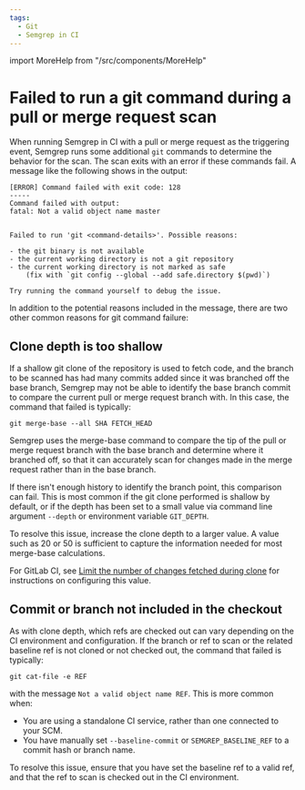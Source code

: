 ```yaml
---
tags:
  - Git
  - Semgrep in CI
---
```


import MoreHelp from "/src/components/MoreHelp"

# Failed to run a git command during a pull or merge request scan

When running Semgrep in CI with a pull or merge request as the triggering event, Semgrep runs some additional `git` commands to determine the behavior for the scan. The scan exits with an error if these commands fail. A message like the following shows in the output:

```
[ERROR] Command failed with exit code: 128
-----
Command failed with output:
fatal: Not a valid object name master


Failed to run 'git <command-details>'. Possible reasons:

- the git binary is not available
- the current working directory is not a git repository
- the current working directory is not marked as safe
    (fix with `git config --global --add safe.directory $(pwd)`)

Try running the command yourself to debug the issue.
```

In addition to the potential reasons included in the message, there are two other common reasons for git command failure:

## Clone depth is too shallow

If a shallow git clone of the repository is used to fetch code, and the branch to be scanned has had many commits added since it was branched off the base branch, Semgrep may not be able to identify the base branch commit to compare the current pull or merge request branch with. In this case, the command that failed is typically:

<pre class="language-bash"><code>git merge-base --all <span className="placeholder">SHA</span> FETCH_HEAD</code></pre>

Semgrep uses the merge-base command to compare the tip of the pull or merge request branch with the base branch and determine where it branched off, so that it can accurately scan for changes made in the merge request rather than in the base branch. 

If there isn't enough history to identify the branch point, this comparison can fail. This is most common if the git clone performed is shallow by default, or if the depth has been set to a small value via command line argument `--depth` or environment variable `GIT_DEPTH`.

To resolve this issue, increase the clone depth to a larger value. A value such as 20 or 50 is sufficient to capture the information needed for most merge-base calculations.

For GitLab CI, see [Limit the number of changes fetched during clone](https://docs.gitlab.com/ee/ci/pipelines/settings.html#limit-the-number-of-changes-fetched-during-clone) for instructions on configuring this value.

## Commit or branch not included in the checkout

As with clone depth, which refs are checked out can vary depending on the CI environment and configuration. If the branch or ref to scan or the related baseline ref is not cloned or not checked out, the command that failed is typically:

<pre class="language-bash"><code>git cat-file -e <span className="placeholder">REF</span></code></pre>

with the message `Not a valid object name REF`. This is more common when:

* You are using a standalone CI service, rather than one connected to your SCM.
* You have manually set `--baseline-commit` or `SEMGREP_BASELINE_REF` to a commit hash or branch name.

To resolve this issue, ensure that you have set the baseline ref to a valid ref, and that the ref to scan is checked out in the CI environment.

<MoreHelp />



